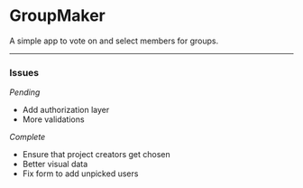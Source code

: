 # GroupMaker

A simple app to vote on and select members for groups.

---

### Issues

*Pending*

- Add authorization layer
- More validations

*Complete*

- Ensure that project creators get chosen
- Better visual data
- Fix form to add unpicked users